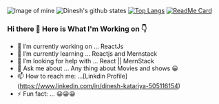 ![Image of mine](https://pbs.twimg.com/profile_banners/3701587879/1597635871/1500x500)
![Dinesh's github states](https://github-readme-stats.vercel.app/api?username=Thedineshk24&show_icons=true&theme=radical)
[![Top Langs](https://github-readme-stats.vercel.app/api/top-langs/?username=Thedineshk24)](https://github.com/Thedineshk24/github-readme-stats)
[![ReadMe Card](https://github-readme-stats.vercel.app/api/pin/?username=Thedineshk24&repo=github-readme-stats)](https://github.com/Thedineshk24/github-readme-stats)

### Hi there 👋 Here is What I'm Working on 👇





- 🔭 I’m currently working on ... ReactJs
- 🌱 I’m currently learning ... Reactjs and Mernstack
- 🤔 I’m looking for help with ... React || MernStack
- 💬 Ask me about ... Any thing about Movies and shows 😀
- 📫 How to reach me: ...[Linkdin Profile] (https://www.linkedin.com/in/dinesh-katariya-505116154)
- ⚡ Fun fact: ... 😀😀😀
